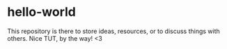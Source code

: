 # hello-world
This repository is there to store ideas, resources, or to discuss things with others. Nice TUT, by the way! &lt;3 
